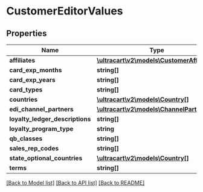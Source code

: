 # CustomerEditorValues

## Properties
Name | Type | Description | Notes
------------ | ------------- | ------------- | -------------
**affiliates** | [**\ultracart\v2\models\CustomerAffiliate[]**](CustomerAffiliate.md) | affiliates | [optional] 
**card_exp_months** | **string[]** | card_exp_months | [optional] 
**card_exp_years** | **string[]** | card_exp_years | [optional] 
**card_types** | **string[]** | card_types | [optional] 
**countries** | [**\ultracart\v2\models\Country[]**](Country.md) | countries | [optional] 
**edi_channel_partners** | [**\ultracart\v2\models\ChannelPartner[]**](ChannelPartner.md) | EDI channel partners | [optional] 
**loyalty_ledger_descriptions** | **string[]** | loyalty_ledger_descriptions | [optional] 
**loyalty_program_type** | **string** | loyalty_program_type | [optional] 
**qb_classes** | **string[]** | qb_classes | [optional] 
**sales_rep_codes** | **string[]** | sales_rep_codes | [optional] 
**state_optional_countries** | [**\ultracart\v2\models\Country[]**](Country.md) | state_optional_countries | [optional] 
**terms** | **string[]** | terms | [optional] 

[[Back to Model list]](../README.md#documentation-for-models) [[Back to API list]](../README.md#documentation-for-api-endpoints) [[Back to README]](../README.md)


